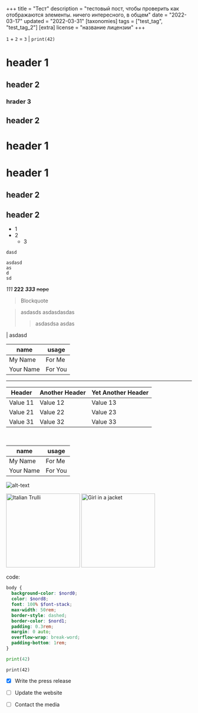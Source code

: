 +++
title = "Тест"
description = "тестовый пост, чтобы проверить как отображаются элементы. ничего интересного, в общем"
date = "2022-03-17"
updated = "2022-03-31"
[taxonomies]
tags = ["test_tag", "test_tag_2"]
[extra]
license = "название лицензии"
+++

`1` + `2` = `3` | `print(42)`

# header 1
## header 2
### hrader 3
## header 2
# header 1
# header 1
## header 2
## header 2


- 1
- 2
    - 3


`dasd`

```
asdasd
as
d
sd
```
_111_ __222__ ___333___ ~~nope~~

> Blockquote

> asdasds
> asdasdasdas
>> asdasdsa
> asdas

| asdasd



|name       |usage      |
|-----------|-----------|
| My Name   | For Me    |
| Your Name | For You   |

---

Header   | Another Header | Yet Another Header
  ---------|----------------|-------------------
  Value 11 | Value 12       | Value 13
  Value 21 | Value 22       | Value 23
  Value 31 | Value 32       | Value 33

<br>

|name       |usage      |
|-----------|-----------|
| My Name   | For Me    |
| Your Name | For You   |

![alt-text](https://typemill.net/media/markdown.png)

<img src="https://www.w3schools.com/html/img_girl.jpg" alt="Italian Trulli" style="height:200px">
<img src="https://www.w3schools.com/html/img_girl.jpg" alt="Girl in a jacket" style="width:200px"> 

code:

```scss
body {
  background-color: $nord0;
  color: $nord8;
  font: 100% $font-stack;
  max-width: 50rem;
  border-style: dashed;
  border-color: $nord1;
  padding: 0.3rem;
  margin: 0 auto;
  overflow-wrap: break-word;
  padding-bottom: 1rem;
}
```

```python
print(42)
```

`print(42)`

- [x] Write the press release
- [ ] Update the website
- [ ] Contact the media


